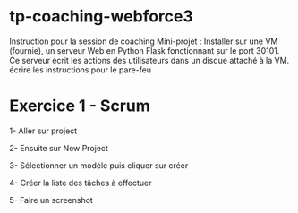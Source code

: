 # tp-coaching-webforce3
Instruction pour la session de coaching
Mini-projet : Installer sur une VM (fournie), un serveur Web en Python Flask fonctionnant sur le port 30101. Ce serveur écrit les actions des utilisateurs dans un disque attaché à la VM. écrire les instructions pour le pare-feu
# Exercice 1 - Scrum
1- Aller sur project

2- Ensuite sur New Project

3- Sélectionner un modèle puis cliquer sur créer

4- Créer la liste des tâches à effectuer

5- Faire un screenshot
